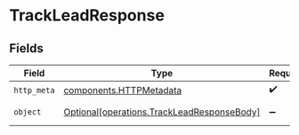 # TrackLeadResponse


## Fields

| Field                                                                                          | Type                                                                                           | Required                                                                                       | Description                                                                                    |
| ---------------------------------------------------------------------------------------------- | ---------------------------------------------------------------------------------------------- | ---------------------------------------------------------------------------------------------- | ---------------------------------------------------------------------------------------------- |
| `http_meta`                                                                                    | [components.HTTPMetadata](../../models/components/httpmetadata.md)                             | :heavy_check_mark:                                                                             | N/A                                                                                            |
| `object`                                                                                       | [Optional[operations.TrackLeadResponseBody]](../../models/operations/trackleadresponsebody.md) | :heavy_minus_sign:                                                                             | A lead was tracked.                                                                            |